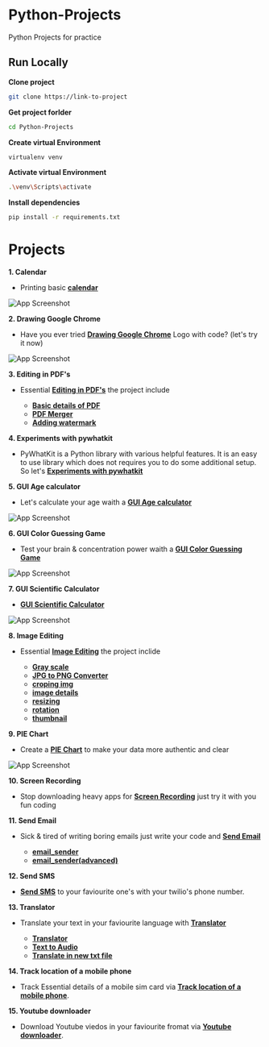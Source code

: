 # Python-Projects
Python Projects for practice

## Run Locally

**Clone project**

```bash
git clone https://link-to-project
```

**Get project forlder**

```bash
cd Python-Projects
```

**Create virtual Environment**

```bash
virtualenv venv
```

**Activate virtual Environment**

```bash
.\venv\Scripts\activate
```

**Install dependencies**

```bash
pip install -r requirements.txt
```

# Projects
**1. Calendar**
* Printing basic **[calendar](https://github.com/nandinichhajed/Python-Projects/blob/main/calendar/calendar.py")**

![App Screenshot](https://github.com/nandinichhajed/Python-Projects/blob/main/.Images/calendar.png)

**2. Drawing Google Chrome**
* Have you ever tried **[Drawing Google Chrome](https://github.com/nandinichhajed/Python-Projects/blob/main/calendar/calendar.py")** Logo with code? (let's try it now)

![App Screenshot](https://github.com/nandinichhajed/Python-Projects/blob/main/.Images/chrome.png)

**3. Editing in PDF's**
* Essential **[Editing in PDF's](https://github.com/nandinichhajed/Python-Projects/tree/main/Editing%20in%20PDF")** the project include

  *  **[Basic details of PDF](https://github.com/nandinichhajed/Python-Projects/blob/main/Editing%20in%20PDF/basic_detais_of_pdf.py)**
  *  **[PDF Merger](https://github.com/nandinichhajed/Python-Projects/blob/main/Editing%20in%20PDF/pdf%20merger.py)**
  *  **[Adding watermark](https://github.com/nandinichhajed/Python-Projects/blob/main/Editing%20in%20PDF/pdf%20with%20watermark.py)**

**4. Experiments with pywhatkit**
* PyWhatKit is a Python library with various helpful features. It is an easy to use library which does not requires you to do some additional setup. So let's **[Experiments with pywhatkit](https://github.com/nandinichhajed/Python-Projects/tree/main/Experiments%20with%20pywhatkit")**

**5. GUI Age calculator**
* Let's calculate your age waith a **[GUI Age calculator](https://github.com/nandinichhajed/Python-Projects/tree/main/GUI%20Age%20calculator)**

![App Screenshot](https://github.com/nandinichhajed/Python-Projects/blob/main/.Images/Age%20calc.png)

**6. GUI Color Guessing Game**
* Test your brain & concentration power waith a **[GUI Color Guessing Game](https://github.com/nandinichhajed/Python-Projects/tree/main/GUI%20Color%20Guessing%20Game)**

![App Screenshot](https://github.com/nandinichhajed/Python-Projects/blob/main/.Images/colour%20game.png)

**7. GUI Scientific Calculator**
* **[GUI Scientific Calculator](https://github.com/nandinichhajed/Python-Projects/tree/main/GUI%20Scientific%20Calculator)**

![App Screenshot](https://github.com/nandinichhajed/Python-Projects/blob/main/.Images/calculator.png)

**8. Image Editing**
* Essential **[Image Editing](https://github.com/nandinichhajed/Python-Projects/tree/main/Image%20Editing")** the project inclide

  *  **[Gray scale](https://github.com/nandinichhajed/Python-Projects/tree/main/Image%20Editing/Gray%20scale)**
  *  **[JPG to PNG Converter](https://github.com/nandinichhajed/Python-Projects/tree/main/Image%20Editing/JPG%20to%20PNG%20Converter)**
  *  **[croping img](https://github.com/nandinichhajed/Python-Projects/tree/main/Image%20Editing/cropped)**
  *  **[image details](https://github.com/nandinichhajed/Python-Projects/tree/main/Image%20Editing/image%20details)**
  *  **[resizing](https://github.com/nandinichhajed/Python-Projects/tree/main/Image%20Editing/resizing)**
  *  **[rotation](https://github.com/nandinichhajed/Python-Projects/tree/main/Image%20Editing/rotation)**
  *  **[thumbnail](https://github.com/nandinichhajed/Python-Projects/tree/main/Image%20Editing/thumbnail)**

**9. PIE Chart**
* Create a **[PIE Chart](https://github.com/nandinichhajed/Python-Projects/tree/main/PIE%20Chart")** to make your data more authentic and clear

![App Screenshot](https://github.com/nandinichhajed/Python-Projects/blob/main/.Images/piechart.png)

**10. Screen Recording**
* Stop downloading heavy apps for **[Screen Recording](https://github.com/nandinichhajed/Python-Projects/tree/main/Screen%20Recording)** just try it with you fun coding

<!-- ![App Screenshot](https://github.com/nandinichhajed/Python-Projects/blob/main/.Images/Age%20calc.png) -->

**11. Send Email**
* Sick & tired of writing boring emails just write your code and **[Send Email](https://github.com/nandinichhajed/Python-Projects/tree/main/Send%20Email)**

  *  **[email_sender](https://github.com/nandinichhajed/Python-Projects/blob/main/Send%20Email/email_sender.py)**
  *  **[email_sender(advanced)](https://github.com/nandinichhajed/Python-Projects/blob/main/Send%20Email/email_sender2.py)**

**12. Send SMS**
* **[Send SMS](https://github.com/nandinichhajed/Python-Projects/tree/main/Send%20SMS)** to your faviourite one's with your twilio's phone number.

**13. Translator**
* Translate your text in your faviourite language with **[Translator](https://github.com/nandinichhajed/Python-Projects/tree/main/Translator)**

  *  **[Translator](https://github.com/nandinichhajed/Python-Projects/blob/main/Translator/Translator.py)**
  *  **[Text to Audio](https://github.com/nandinichhajed/Python-Projects/blob/main/Translator/Text%20to%20Audio.py)**
  *  **[Translate in new txt file](https://github.com/nandinichhajed/Python-Projects/blob/main/Translator/Translate%20in%20new%20txt%20file.py)**

**14. Track location of a mobile phone**
* Track Essential details of a mobile sim card via **[Track location of a mobile phone](https://github.com/nandinichhajed/Python-Projects/tree/main/track%20location%20of%20a%20mobile%20phone)**.

**15. Youtube downloader**
* Download Youtube viedos in your faviourite fromat via **[Youtube downloader](https://github.com/nandinichhajed/Python-Projects/tree/main/youtube%20downloader)**.
